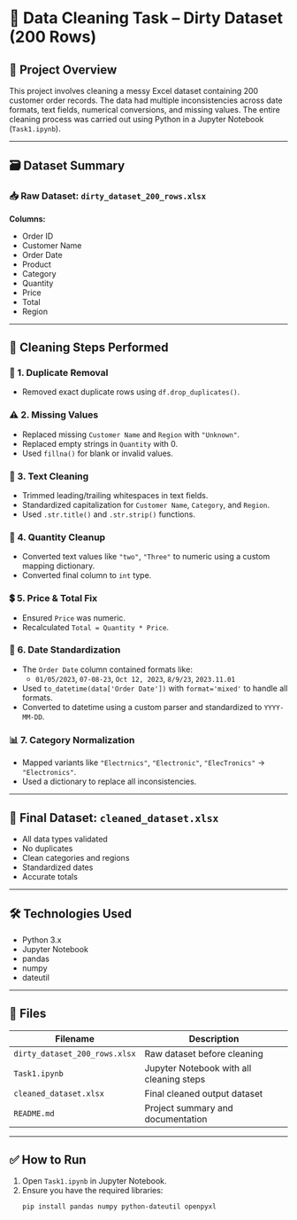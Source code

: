 # 🧹 Data Cleaning Task – Dirty Dataset (200 Rows)

## 📂 Project Overview
This project involves cleaning a messy Excel dataset containing 200 customer order records. The data had multiple inconsistencies across date formats, text fields, numerical conversions, and missing values. The entire cleaning process was carried out using Python in a Jupyter Notebook (`Task1.ipynb`).

---

## 🗃️ Dataset Summary

### 📥 Raw Dataset: `dirty_dataset_200_rows.xlsx`
**Columns:**
- Order ID
- Customer Name
- Order Date
- Product
- Category
- Quantity
- Price
- Total
- Region

---

## 🧼 Cleaning Steps Performed

### 🔁 1. Duplicate Removal
- Removed exact duplicate rows using `df.drop_duplicates()`.

### ⚠️ 2. Missing Values
- Replaced missing `Customer Name` and `Region` with `"Unknown"`.
- Replaced empty strings in `Quantity` with 0.
- Used `fillna()` for blank or invalid values.

### 🧾 3. Text Cleaning
- Trimmed leading/trailing whitespaces in text fields.
- Standardized capitalization for `Customer Name`, `Category`, and `Region`.
- Used `.str.title()` and `.str.strip()` functions.

### 🔢 4. Quantity Cleanup
- Converted text values like `"two"`, `"Three"` to numeric using a custom mapping dictionary.
- Converted final column to `int` type.

### 💲 5. Price & Total Fix
- Ensured `Price` was numeric.
- Recalculated `Total = Quantity * Price`.

### 📅 6. Date Standardization
- The `Order Date` column contained formats like:
  - `01/05/2023`, `07-08-23`, `Oct 12, 2023`, `8/9/23`, `2023.11.01`
- Used `to_datetime(data['Order Date'])` with `format='mixed'` to handle all formats.
- Converted to datetime using a custom parser and standardized to `YYYY-MM-DD`.

### 📊 7. Category Normalization
- Mapped variants like `"Electrnics"`, `"Electronic"`, `"ElecTronics"` → `"Electronics"`.
- Used a dictionary to replace all inconsistencies.

---

## 🧪 Final Dataset: `cleaned_dataset.xlsx`
- All data types validated
- No duplicates
- Clean categories and regions
- Standardized dates
- Accurate totals

---

## 🛠 Technologies Used
- Python 3.x
- Jupyter Notebook
- pandas
- numpy
- dateutil

---

## 📁 Files
| Filename              | Description                         |
|-----------------------|-------------------------------------|
| `dirty_dataset_200_rows.xlsx` | Raw dataset before cleaning      |
| `Task1.ipynb`         | Jupyter Notebook with all cleaning steps |
| `cleaned_dataset.xlsx`| Final cleaned output dataset         |
| `README.md`           | Project summary and documentation   |

---

## ✅ How to Run
1. Open `Task1.ipynb` in Jupyter Notebook.
2. Ensure you have the required libraries:
   ```bash
   pip install pandas numpy python-dateutil openpyxl
